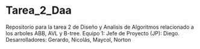 # Tarea_2_Daa
Repositorio para la tarea 2 de Diseño y Analisis de Algoritmos relacionado a los arboles ABB, AVL y B-tree.
Equipo 1:
Jefe de Proyecto (JP): Diego.
Desarrolladores: Gerardo, Nicolás, Maycol, Norton
